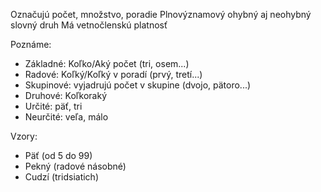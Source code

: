 Označujú počet, množstvo, poradie
Plnovýznamový ohybný aj neohybný slovný druh
Má vetnočlenskú platnosť

Poznáme:
- Základné: Koľko/Aký počet (tri, osem...)
- Radové: Koľký/Koľký v poradí (prvý, tretí...)
- Skupinové: vyjadrujú počet v skupine (dvojo, pätoro...)
- Druhové: Koľkoraký
- Určité: päť, tri
- Neurčité: veľa, málo

Vzory:
- Päť (od 5 do 99)
- Pekný (radové násobné)
- Cudzí (tridsiatich)